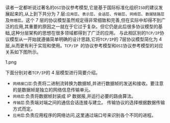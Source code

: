 读者一定都听说过著名的``` OSI ```协议参考模型,它是基于国际标准化组织```ISO```的建议发展起来的,从上到下共分为 7 层:```应用层```、```表示层```、```会话层```、```传输层```、```网络层```、```数据链路层```及```物理层```。这个 7 层的协议模型虽然规定得非常细致和完善,但在实际中却得不到广泛的应用,其重要的原因之一就在于它过于复杂。但它仍是此后很多协议模型的基础,这种分层架构的思想在很多领域都得到了广泛的应用。
与此相区别的``` TCP/IP ```协议模型从一开始就遵循简单明确的设计思路,它将``` TCP/IP ```的 7层协议模型简化为 4 层,从而更有利于实现和使用。```TCP/IP ```的协议参考模型和``` OSI ```协议参考模型的对应关系如下图所示。

1.png

下面分别对者``` TCP/IP ```的 4 层模型进行简要介绍。
* ```网络接口层```:负责将二进制流转换为数据帧,并进行数据帧的发送和接收。要注意的是数据帧是独立的网络信息传输单元。
* ```网络层```:负责将数据帧封装成 IP 数据报,并运行必要的路由算法。
* ```传输层```:负责端对端之间的通信会话连接与建立。 传输协议的选择根据数据传输方式而定。
* ```应用层```:负责应用程序的网络访问,这里通过端口号来识别各个不同的进程。
